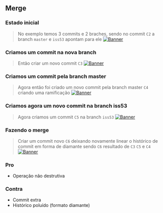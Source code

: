 ## Merge ##

### Estado inicial ### 
> No exemplo temos 3 commits e 2 braches, sendo no commit `C2` a branch `master` e `iss53` apontam para ele
[![Banner](../assets/entendendo-merge-img1.png)](https://github.com/deppbrazil/course-git-e-github-para-iniciantes/blob/master/dist/storage/entendendo-o-merge.md)

### Criamos um commit na nova branch ###
> Então criar um novo commit `C3`
[![Banner](../assets/entendendo-merge-img2.png)](https://github.com/deppbrazil/course-git-e-github-para-iniciantes/blob/master/dist/storage/entendendo-o-merge.md)

### Criamos um commit pela branch master ### 
> Agora então foi criado um novo commit pela branch master `C4` criando uma ramificação
[![Banner](../assets/entendendo-merge-img3.png)](https://github.com/deppbrazil/course-git-e-github-para-iniciantes/blob/master/dist/storage/entendendo-o-merge.md)

### Criamos agora um novo commit na branch iss53 ###
> Agora criamos um commit `C5` na branch `iss53` 
[![Banner](../assets/entendendo-merge-img4.png)](https://github.com/deppbrazil/course-git-e-github-para-iniciantes/blob/master/dist/storage/entendendo-o-merge.md)

### Fazendo o merge ###
> Criar um commit novo `C6` deixando novamente linear o histórico de commit em forma de diamante sendo `C6` resultado de `C3` `C5` e `C4` 
[![Banner](../assets/entendendo-merge-img5.png)](https://github.com/deppbrazil/course-git-e-github-para-iniciantes/blob/master/dist/storage/entendendo-o-merge.md)

### Pro ### 
* Operação não destrutiva 

### Contra ###
* Commit extra 
* Histórico poluído (formato diamante)
